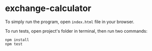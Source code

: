 # exchange-calculator

To simply run the program, open `index.html` file in your browser.

To run tests, open project's folder in terminal, then run two commands:
```
npm install
npm test
```
